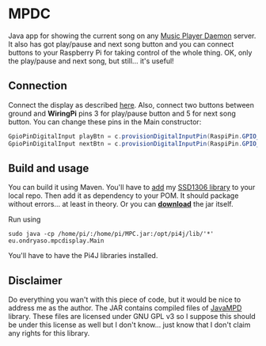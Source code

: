 # MPDC
Java app for showing the current song on any [Music Player Daemon](http://www.musicpd.org/) server. 
It also has got play/pause and next song button and you can connect buttons to your Raspberry Pi for taking control of
the whole thing. OK, only the play/pause and next song, but still... it's useful!

## Connection
Connect the display as described [here](https://github.com/ondryaso/pi-ssd1306-java). Also, connect two buttons between
ground and __WiringPi__ pins 3 for play/pause button and 5 for next song button. You can change these pins in the Main constructor:

```java
GpioPinDigitalInput playBtn = c.provisionDigitalInputPin(RaspiPin.GPIO_03, PinPullResistance.PULL_UP);
GpioPinDigitalInput nextBtn = c.provisionDigitalInputPin(RaspiPin.GPIO_05, PinPullResistance.PULL_UP);
```

## Build and usage
You can build it using Maven. You'll have to [add](http://softwarecave.org/2014/06/14/adding-external-jars-into-maven-project/) 
my [SSD1306 library](https://github.com/ondryaso/pi-ssd1306-java) to your local repo. Then add it as dependency to your POM.
It should package without errors... at least in theory. Or you can __[download](https://github.com/ondryaso/pi-mpdc/releases/download/1.0/MPC.jar)__ the jar itself.

Run using 
```
sudo java -cp /home/pi/:/home/pi/MPC.jar:/opt/pi4j/lib/'*' eu.ondryaso.mpcdisplay.Main
```

You'll have to have the Pi4J libraries installed.

## Disclaimer
Do everything you wan't with this piece of code, but it would be nice to address me as the author. The JAR contains compiled
files of [JavaMPD](http://www.thejavashop.net/javampd/) library. These files are licensed under GNU GPL v3 so I suppose this
should be under this license as well but I don't know... just know that I don't claim any rights for this library.

